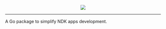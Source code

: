 <p align=center><a href="#"><img src=https://gitlab.com/rdodin/pics/-/wikis/uploads/6cc33013e828b50e82705058d8ca8bb0/bond-logo-optimized-duag-bg.svg?sanitize=true/></a></p>

---

A Go package to simplify NDK apps development.

